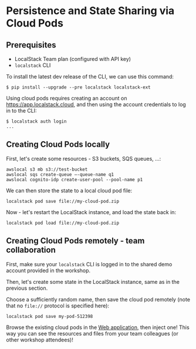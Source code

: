 # Persistence and State Sharing via Cloud Pods

## Prerequisites

* LocalStack Team plan (configured with API key)
* `localstack` CLI

To install the latest dev release of the CLI, we can use this command:
```
$ pip install --upgrade --pre localstack localstack-ext
```

Using cloud pods requires creating an account on https://app.localstack.cloud, and then using the account credentials to log in to the CLI:
```
$ localstack auth login
...
```

## Creating Cloud Pods locally

First, let's create some resources - S3 buckets, SQS queues, ...:
```
awslocal s3 mb s3://test-bucket
awslocal sqs create-queue –-queue-name q1
awslocal cognito-idp create-user-pool --pool-name p1
```

We can then store the state to a local cloud pod file:
```
localstack pod save file://my-cloud-pod.zip
```

Now - let's restart the LocalStack instance, and load the state back in:
```
localstack pod load file://my-cloud-pod.zip
```

## Creating Cloud Pods remotely - team collaboration

First, make sure your `localstack` CLI is logged in to the shared demo account provided in the workshop.

Then, let's create some state in the LocalStack instance, same as in the previous section.

Choose a sufficiently random name, then save the cloud pod remotely (note that no `file://` protocol is specified here):
```
localstack pod save my-pod-512398
```

Browse the existing cloud pods in the [Web application](https://app.localstack.cloud/pods), then inject one!
This way you can see the resources and files from your team colleagues (or other workshop attendees)!
